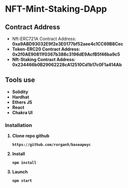 # NFT-Mint-Staking-DApp

## Contract Address
 - Nft-ERC721A Contract Address: <b>0xa9ABD93032E9f2e3E0177bf52aee4c1CC69B8Cec<b/>
 - Token-ERC20 Contract Address: <b>0x2f0AE90811f0367b388c3196dE9AcfB5f46ba9c5<b/>
 - Nft-Staking Contract Address: <b>0x234466b0B29062228cA12510Cd1b17c0F1a414Ab<b/>

## Tools use
 - Solidity
 - Hardhat
 - Ethers JS
 - React
 - Chakra UI

### Installation

1. Clone repo github
   ```
   https://github.com/rorgan9/baseapeyc
   ```
2. Install
   ```
   npm install
   ```
3. Launch
   ```
   npm start
   ```



